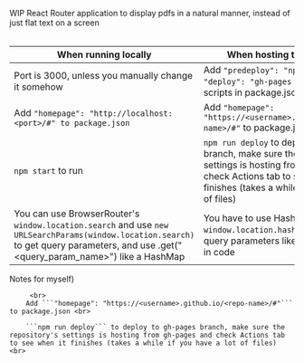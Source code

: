 WIP React Router application to display pdfs in a natural manner, instead of just flat text on a screen <br> <br>

When running locally  | When hosting to gh-pages
--------------------  | ------------------------
Port is 3000, unless you manually change it somehow          | Add ```"predeploy": "npm run build",``` <br> ```"deploy": "gh-pages -d build"``` to scripts in package.json
Add ```"homepage": "http://localhost:<port>/#" to package.json``` | Add ```"homepage": "https://<username>.github.io/<repo-name>/#"``` to package.json
```npm start``` to run |  ```npm run deploy``` to deploy to gh-pages branch, make sure the repository's settings is hosting from gh-pages and check Actions tab to see when it finishes (takes a while if you have a lot of files)
You can use BrowserRouter's ```window.location.search``` and use ```new URLSearchParams(window.location.search)``` to get query parameters, and use .get("<query_param_name>") like a HashMap | You have to use HashRouter's ```window.location.hash``` and parse it for query parameters like a regular string in code
Notes for myself) <br>
    
        
         <br>
        Add ```"homepage": "https://<username>.github.io/<repo-name>/#"``` to package.json <br>
        
        ```npm run deploy``` to deploy to gh-pages branch, make sure the repository's settings is hosting from gh-pages and check Actions tab to see when it finishes (takes a while if you have a lot of files) <br>
